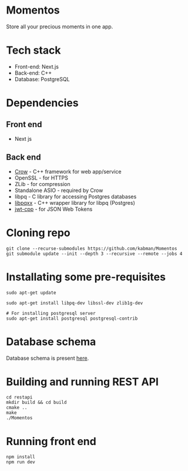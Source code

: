# Momentos
Store all your precious moments in one app.

# Tech stack
* Front-end: Next.js
* Back-end: C++ 
* Database: PostgreSQL

# Dependencies
## Front end
* Next js
## Back end
* [Crow](https://github.com/CrowCpp/Crow/) - C++ framework for web app/service
* OpenSSL - for HTTPS
* ZLib - for compression
* Standalone ASIO - required by Crow
* libpq - C library for accessing Postgres databases
* [libpqxx](https://github.com/jtv/libpqxx) - C++ wrapper library for libpq (Postgres)
* [jwt-cpp](https://github.com/Thalhammer/jwt-cpp) - for JSON Web Tokens

# Cloning repo
```
git clone --recurse-submodules https://github.com/kabman/Momentos
git submodule update --init --depth 3 --recursive --remote --jobs 4
```

# Installating some pre-requisites
```
sudo apt-get update

sudo apt-get install libpq-dev libssl-dev zlib1g-dev

# For installing postgresql server
sudo apt-get install postgresql postgresql-contrib
```

# Database schema
Database schema is present [here](restapi/mkm_db.sql).

# Building and running REST API
```
cd restapi
mkdir build && cd build
cmake ..
make
./Momentos
```

# Running front end
```
npm install
npm run dev
```


